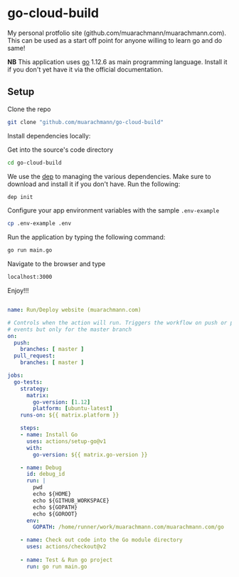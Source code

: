 # go-cloud-build

My personal protfolio site (github.com/muarachmann/muarachmann.com). This can be used as a start off point for anyone willing to learn go
and do same!

**NB** This application uses [go]() 1.12.6 as main programming language. Install it if you don't yet have it via the official documentation.

## Setup

Clone the repo

```bash
git clone "github.com/muarachmann/go-cloud-build"
```

Install dependencies locally:

Get into the source's code directory

```bash
cd go-cloud-build
```

We use the [dep](https://golang.github.io/dep/) to managing the various dependencies.
Make sure to download and install it if you don't have. Run the following:

```bash
dep init
```

Configure your app environment variables with the sample `.env-example`

```bash
cp .env-example .env
```

Run the application by typing the following command:

```bash
go run main.go
```

Navigate to the browser and type

```bash
localhost:3000
```

Enjoy!!!


```yaml

name: Run/Deploy website (muarachmann.com)

# Controls when the action will run. Triggers the workflow on push or pull request 
# events but only for the master branch
on:
  push:
    branches: [ master ]
  pull_request:
    branches: [ master ]

jobs:
  go-tests:
    strategy:
      matrix:
        go-version: [1.12]
        platform: [ubuntu-latest]
    runs-on: ${{ matrix.platform }}

    steps:
    - name: Install Go
      uses: actions/setup-go@v1
      with:
        go-version: ${{ matrix.go-version }}

    - name: Debug
      id: debug_id
      run: |
        pwd
        echo ${HOME}
        echo ${GITHUB_WORKSPACE}
        echo ${GOPATH}
        echo ${GOROOT}
      env:
        GOPATH: /home/runner/work/muarachmann.com/muarachmann.com/go

    - name: Check out code into the Go module directory
      uses: actions/checkout@v2
    
    - name: Test & Run go project
      run: go run main.go
```
